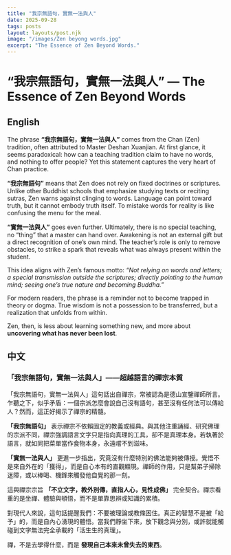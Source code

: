 ```yaml
---
title: "我宗無語句，實無一法與人"
date: 2025-09-28
tags: posts
layout: layouts/post.njk
image: "/images/Zen beyong words.jpg"
excerpt: "The Essence of Zen Beyond Words."
---
```


# “我宗無語句，實無一法與人” — The Essence of Zen Beyond Words  

## English  

The phrase **“我宗無語句，實無一法與人”** comes from the Chan (Zen) tradition, often attributed to Master Deshan Xuanjian. At first glance, it seems paradoxical: how can a teaching tradition claim to have no words, and nothing to offer people? Yet this statement captures the very heart of Chan practice.  

**“我宗無語句”** means that Zen does not rely on fixed doctrines or scriptures. Unlike other Buddhist schools that emphasize studying texts or reciting sutras, Zen warns against clinging to words. Language can point toward truth, but it cannot embody truth itself. To mistake words for reality is like confusing the menu for the meal.  

**“實無一法與人”** goes even further. Ultimately, there is no special teaching, no “thing” that a master can hand over. Awakening is not an external gift but a direct recognition of one’s own mind. The teacher’s role is only to remove obstacles, to strike a spark that reveals what was always present within the student.  

This idea aligns with Zen’s famous motto: *“Not relying on words and letters; a special transmission outside the scriptures; directly pointing to the human mind; seeing one’s true nature and becoming Buddha.”*  

For modern readers, the phrase is a reminder not to become trapped in theory or dogma. True wisdom is not a possession to be transferred, but a realization that unfolds from within.  

Zen, then, is less about learning something new, and more about **uncovering what has never been lost**.  


## 中文  

### 「我宗無語句，實無一法與人」——超越語言的禪宗本質  

「我宗無語句，實無一法與人」這句話出自禪宗，常被認為是德山宣鑒禪師所言。乍聽之下，似乎矛盾：一個宗派怎麼會說自己沒有語句，甚至沒有任何法可以傳給人？然而，這正好揭示了禪宗的精髓。  

**「我宗無語句」** 表示禪宗不依賴固定的教義或經典。與其他注重誦經、研究佛理的宗派不同，禪宗強調語言文字只是指向真理的工具，卻不是真理本身。若執著於語言，就如同把菜單當作食物本身，永遠嚐不到滋味。  

**「實無一法與人」** 更進一步指出，究竟沒有什麼特別的佛法能夠被傳授。覺悟不是來自外在的「獲得」，而是自心本有的直觀顯現。禪師的作用，只是幫弟子掃除迷障，或以棒喝、機鋒來觸發他自覺的那一刻。  

這與禪宗宗旨 **「不立文字，教外別傳，直指人心，見性成佛」** 完全契合。禪宗看重的是坐禪、體驗與頓悟，而不是單靠思辨或知識的累積。  

對現代人來說，這句話提醒我們：不要被理論或教條困住。真正的智慧不是被「給予」的，而是自內心湧現的體悟。當我們靜坐下來，放下觀念與分別，或許就能觸碰到文字無法完全承載的「活生生的真理」。  

禪，不是去學得什麼，而是 **發現自己本來未曾失去的東西**。  


